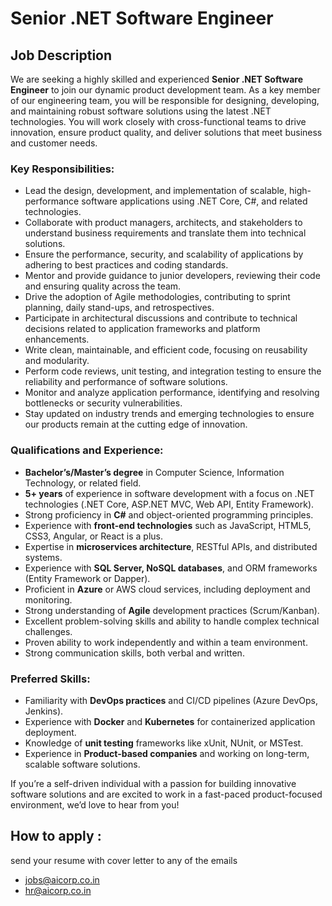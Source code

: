 # Senior .NET Software Engineer 
## Job Description

We are seeking a highly skilled and experienced **Senior .NET Software Engineer** to join our dynamic product development team. As a key member of our engineering team, you will be responsible for designing, developing, and maintaining robust software solutions using the latest .NET technologies. You will work closely with cross-functional teams to drive innovation, ensure product quality, and deliver solutions that meet business and customer needs.

### Key Responsibilities:
- Lead the design, development, and implementation of scalable, high-performance software applications using .NET Core, C#, and related technologies.
- Collaborate with product managers, architects, and stakeholders to understand business requirements and translate them into technical solutions.
- Ensure the performance, security, and scalability of applications by adhering to best practices and coding standards.
- Mentor and provide guidance to junior developers, reviewing their code and ensuring quality across the team.
- Drive the adoption of Agile methodologies, contributing to sprint planning, daily stand-ups, and retrospectives.
- Participate in architectural discussions and contribute to technical decisions related to application frameworks and platform enhancements.
- Write clean, maintainable, and efficient code, focusing on reusability and modularity.
- Perform code reviews, unit testing, and integration testing to ensure the reliability and performance of software solutions.
- Monitor and analyze application performance, identifying and resolving bottlenecks or security vulnerabilities.
- Stay updated on industry trends and emerging technologies to ensure our products remain at the cutting edge of innovation.

### Qualifications and Experience:
- **Bachelor’s/Master’s degree** in Computer Science, Information Technology, or related field.
- **5+ years** of experience in software development with a focus on .NET technologies (.NET Core, ASP.NET MVC, Web API, Entity Framework).
- Strong proficiency in **C#** and object-oriented programming principles.
- Experience with **front-end technologies** such as JavaScript, HTML5, CSS3, Angular, or React is a plus.
- Expertise in **microservices architecture**, RESTful APIs, and distributed systems.
- Experience with **SQL Server, NoSQL databases**, and ORM frameworks (Entity Framework or Dapper).
- Proficient in **Azure** or AWS cloud services, including deployment and monitoring.
- Strong understanding of **Agile** development practices (Scrum/Kanban).
- Excellent problem-solving skills and ability to handle complex technical challenges.
- Proven ability to work independently and within a team environment.
- Strong communication skills, both verbal and written.

### Preferred Skills:
- Familiarity with **DevOps practices** and CI/CD pipelines (Azure DevOps, Jenkins).
- Experience with **Docker** and **Kubernetes** for containerized application deployment.
- Knowledge of **unit testing** frameworks like xUnit, NUnit, or MSTest.
- Experience in **Product-based companies** and working on long-term, scalable software solutions.
  
If you’re a self-driven individual with a passion for building innovative software solutions and are excited to work in a fast-paced product-focused environment, we’d love to hear from you!


## How to apply :
send your resume with cover letter to any of the emails
 - jobs@aicorp.co.in
 - hr@aicorp.co.in

